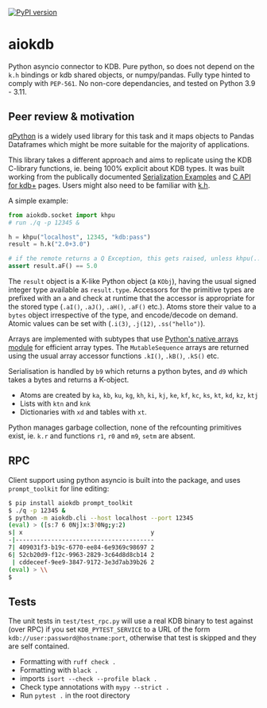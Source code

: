 [![PyPI version](https://badge.fury.io/py/aiokdb.svg)](https://badge.fury.io/py/aiokdb)

# aiokdb
Python asyncio connector to KDB. Pure python, so does not depend on the `k.h` bindings or kdb shared objects, or numpy/pandas. Fully type hinted to comply with `PEP-561`. No non-core dependancies, and tested on Python 3.9 - 3.11.

## Peer review & motivation

[qPython](https://github.com/exxeleron/qPython) is a widely used library for this task and it maps objects to Pandas Dataframes which might be more suitable for the majority of applications.

This library takes a different approach and aims to replicate using the KDB C-library functions, ie. being 100% explicit about KDB types. It was built working from the publically documented [Serialization Examples](https://code.kx.com/q/kb/serialization/) and [C API for kdb+](https://code.kx.com/q/wp/capi/) pages. Users might also need to be familiar with [k.h](https://github.com/KxSystems/ffi/blob/master/include/k.h).

A simple example:

```python
from aiokdb.socket import khpu
# run ./q -p 12345 &

h = khpu("localhost", 12345, "kdb:pass")
result = h.k("2.0+3.0")

# if the remote returns a Q Exception, this gets raised, unless khpu(..., raise_krr=False)
assert result.aF() == 5.0
````

The `result` object is a K-like Python object (a `KObj`), having the usual signed integer type available as `result.type`. Accessors for the primitive types are prefixed with an `a` and check at runtime that the accessor is appropriate for the stored type (`.aI()`, `.aJ()`, `.aH()`, `.aF()` etc.). Atoms store their value to a `bytes` object irrespective of the type, and encode/decode on demand. Atomic values can be set with (`.i(3)`, `.j(12)`, `.ss("hello")`).

Arrays are implemented with subtypes that use [Python's native arrays module](https://docs.python.org/3/library/array.html) for efficient array types. The `MutableSequence` arrays are returned using the usual array accessor functions `.kI()`, `.kB()`, `.kS()` etc.

Serialisation is handled by `b9` which returns a python bytes, and `d9` which takes a bytes and returns a K-object.

* Atoms are created by `ka`, `kb`, `ku`, `kg`, `kh`, `ki`, `kj`, `ke`, `kf`, `kc`, `ks`, `kt`, `kd`, `kz`, `ktj`
* Lists with `ktn` and `knk`
* Dictionaries with `xd` and tables with `xt`.

Python manages garbage collection, none of the refcounting primitives exist, ie. `k.r` and functions `r1`, `r0` and `m9`, `setm` are absent.

## RPC

Client support using python asyncio is built into the package, and uses `prompt_toolkit` for line editing:

```bash
$ pip install aiokdb prompt_toolkit
$ ./q -p 12345 &
$ python -m aiokdb.cli --host localhost --port 12345
(eval) > ([s:7 6 0Nj]x:3?0Ng;y:2)
s| x                                    y
-|---------------------------------------
7| 409031f3-b19c-6770-ee84-6e9369c98697 2
6| 52cb20d9-f12c-9963-2829-3c64d8d8cb14 2
 | cddeceef-9ee9-3847-9172-3e3d7ab39b26 2
(eval) > \\
$
```

## Tests

The unit tests in `test/test_rpc.py` will use a real KDB binary to test against (over RPC) if you set `KDB_PYTEST_SERVICE` to a URL of the form `kdb://user:password@hostname:port`, otherwise that test is skipped and they are self contained.

* Formatting with `ruff check .`
* Formatting with `black .`
* imports `isort --check --profile black .`
* Check type annotations with `mypy --strict .`
* Run `pytest .` in the root directory


